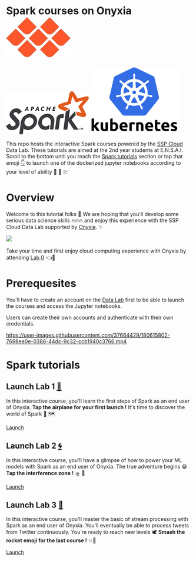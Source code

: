 # Spark courses on Onyxia          [![](First-steps-with-cloud-computing/img/Onyxia.png)](https://www.onyxia.sh/ "Go to Onyxia's website") 
[![](First-steps-with-cloud-computing/img/Apache_Spark_logo.png)](https://spark.apache.org/ "Go to Spark")  [![](First-steps-with-cloud-computing/img/kuberneteslogo.png)](https://kubernetes.io/docs/home/ "Go to Kubernetes")

This repo hosts the interactive Spark courses powered by the [SSP Cloud](https://datalab.sspcloud.fr/home "Go to SSP Cloud") Data Lab. These tutorials are aimed at the 2nd year students at E.N.S.A.I.
Scroll to the bottom until you reach the [Spark tutorials](#spark-tutorials "Go to the Spark courses") section or tap that emoji [:point_down:](#spark-tutorials "Go to the Spark courses") to launch one of the dockerized jupyter notebooks according to your level of ability :mechanical_arm: :brain: :chart:

# Overview

Welcome to this tutorial folks :rainbow: 
We are hoping that you'll develop some serious data science skills :fire::fire::fire:  and enjoy this experience with the SSP Cloud Data Lab supported by [Onyxia](https://github.com/InseeFrLab/onyxia-web "Go to Onyxia's Github Repo"). :sparkles:

[![](https://user-images.githubusercontent.com/37664429/180615611-708972a5-0d61-480b-9e93-4f1c87005168.gif)](https://datalab.sspcloud.fr/catalog/inseefrlab-helm-charts-datascience "Go to Onyxia Services Catalog")

Take your time and first enjoy cloud computing experience with Onyxia by attending [Lab 0](https://github.com/TheAIWizard/Hands-on-Spark-Lab/blob/main/First-steps-with-cloud-computing/First-steps-with-cloud-computing.md "First time ? Click here !") :point_left::seat: 

# Prerequesites

You'll have to create an account on the [Data Lab](https://datalab.sspcloud.fr/home "Go to the Data Lab") first to be able to launch the courses and access the Jupyter notebooks.

Users can create their own accounts and authenticate with their own credentials.

https://user-images.githubusercontent.com/37664429/180615802-7698ee0e-0386-44dc-9c32-ccb1940c3766.mp4

# Spark tutorials

## Launch Lab 1 [:flight_departure:](https://datalab.sspcloud.fr/launcher/ide/jupyter-pyspark?autoLaunch=true&init.personalInit=%C2%ABhttps%3A%2F%2Fraw.githubusercontent.com%2FTheAIWizard%2FHands-on-Spark-Lab%2Fmain%2Finit_jupyter.sh%C2%BB&init.personalInitArgs=%C2%ABFirst-steps-with-Spark%C2%BB "Click for departure !") 

In this interactive course, you'll learn the first steps of Spark as an end user of Onyxia.
**Tap the airplane for your first launch !** It's time to discover the world of Spark :sparkling_heart: :world_map:

[Launch](https://datalab.sspcloud.fr/launcher/ide/jupyter-pyspark?autoLaunch=true&init.personalInit=%C2%ABhttps%3A%2F%2Fraw.githubusercontent.com%2FTheAIWizard%2FHands-on-Spark-Lab%2Fmain%2Finit_jupyter.sh%C2%BB&init.personalInitArgs=%C2%ABFirst-steps-with-Spark%C2%BB "Click for departure !")

## Launch Lab 2 [:cyclone:](https://datalab.sspcloud.fr/launcher/ide/jupyter-pyspark?autoLaunch=true&init.personalInit=%C2%ABhttps%3A%2F%2Fraw.githubusercontent.com%2FTheAIWizard%2FHands-on-Spark-Lab%2Fmain%2Finit_jupyter.sh%C2%BB&init.personalInitArgs=%C2%ABSpark-ML%C2%BB "Click the interference zone !") 

In this interactive course, you'll have a glimpse of how to power your ML models with Spark as an end user of Onyxia.
The true adventure begins :grin: **Tap the interference zone !** :flying_saucer: :robot:

[Launch](https://datalab.sspcloud.fr/launcher/ide/jupyter-pyspark?autoLaunch=true&init.personalInit=%C2%ABhttps%3A%2F%2Fraw.githubusercontent.com%2FTheAIWizard%2FHands-on-Spark-Lab%2Fmain%2Finit_jupyter.sh%C2%BB&init.personalInitArgs=%C2%ABSpark-ML%C2%BB "Click the interference zone !")

## Launch Lab 3 [:rocket:](https://datalab.sspcloud.fr/launcher/ide/jupyter-pyspark?autoLaunch=true&init.personalInit=%C2%ABhttps%3A%2F%2Fraw.githubusercontent.com%2FTheAIWizard%2FHands-on-Spark-Lab%2Fmain%2Finit_jupyter.sh%C2%BB&init.personalInitArgs=%C2%ABSpark-streaming%C2%BB "Click to prepare your ascent towards the Spark verse !") 

In this interactive course, you'll master the basic of stream processing with Spark as an end user of Onyxia.
You'll eventually be able to process tweets from Twitter continuously.
You're ready to reach new levels :dove: **Smash the rocket emoji for the last course !** :boom::100:

[Launch](https://datalab.sspcloud.fr/launcher/ide/jupyter-pyspark?autoLaunch=true&init.personalInit=%C2%ABhttps%3A%2F%2Fraw.githubusercontent.com%2FTheAIWizard%2FHands-on-Spark-Lab%2Fmain%2Finit_jupyter.sh%C2%BB&init.personalInitArgs=%C2%ABSpark-streaming%C2%BB "Click to prepare your ascent towards the Spark verse !")

